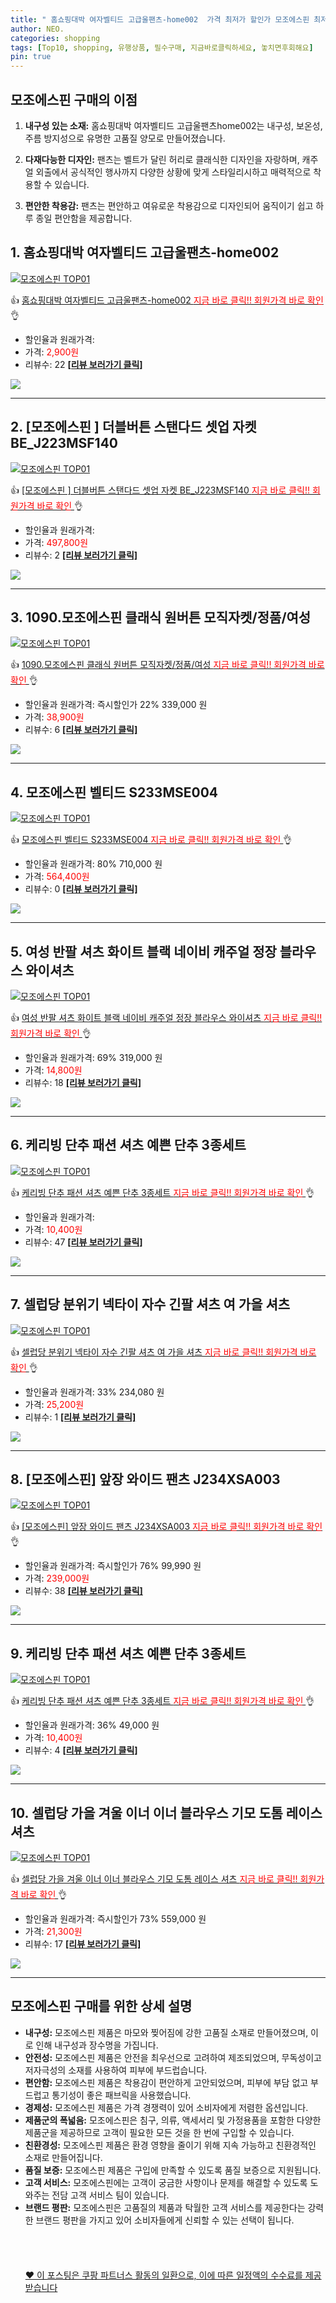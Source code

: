 ```yaml
---
title: " 홈쇼핑대박 여자벨티드 고급울팬츠-home002  가격 최저가 할인가 모조에스핀 최저가 추천 제품 비교"
author: NEO.
categories: shopping
tags: [Top10, shopping, 유행상품, 필수구매, 지금바로클릭하세요, 놓치면후회해요]
pin: true
---
```

## 모조에스핀 구매의 이점
1. **내구성 있는 소재:** 홈쇼핑대박 여자벨티드 고급울팬츠home002는 내구성, 보온성, 주름 방지성으로 유명한 고품질 양모로 만들어졌습니다.

2. **다재다능한 디자인:** 팬츠는 벨트가 달린 허리로 클래식한 디자인을 자랑하며, 캐주얼 외출에서 공식적인 행사까지 다양한 상황에 맞게 스타일리시하고 매력적으로 착용할 수 있습니다.

3. **편안한 착용감:** 팬츠는 편안하고 여유로운 착용감으로 디자인되어 움직이기 쉽고 하루 종일 편안함을 제공합니다.

   

## 1.  홈쇼핑대박 여자벨티드 고급울팬츠-home002 

[![모조에스핀 TOP01](https://thumbnail7.coupangcdn.com/thumbnails/remote/490x490ex/image/vendor_inventory/e9ef/44934e98fb3d39f3b73aceaeece63be67452343751985bfc459b5d6372c7.jpg)](https://link.coupang.com/re/AFFSDP?lptag=AF3617701&subid=GithubCoopas&pageKey=7834957968&traceid=V0-153&itemId=21315353732&vendorItemId=88374833816)


👍 [ 홈쇼핑대박 여자벨티드 고급울팬츠-home002  <font color=red> 지금 바로 클릭!! 회원가격 바로 확인 </font> ](https://link.coupang.com/re/AFFSDP?lptag=AF3617701&subid=GithubCoopas&pageKey=7834957968&traceid=V0-153&itemId=21315353732&vendorItemId=88374833816) 👌 


- 할인율과 원래가격: 
- 가격: <span style='color:red'>2,900원</span>
- 리뷰수: 22  [**[리뷰 보러가기 클릭]**](https://link.coupang.com/re/AFFSDP?lptag=AF3617701&subid=GithubCoopas&pageKey=7834957968&traceid=V0-153&itemId=21315353732&vendorItemId=88374833816)

[![](/discount_price.png)](https://link.coupang.com/re/AFFSDP?lptag=AF3617701&subid=GithubCoopas&pageKey=7834957968&traceid=V0-153&itemId=21315353732&vendorItemId=88374833816)

---


   

## 2.  [모조에스핀 ] 더블버튼 스탠다드 셋업 자켓 BE_J223MSF140 

[![모조에스핀 TOP01](https://thumbnail6.coupangcdn.com/thumbnails/remote/490x490ex/image/vendor_inventory/2c7a/bc07edc70593b0e2a24f995075fc0282a5d14afb56be10f70be98f7e0385.jpg)](https://link.coupang.com/re/AFFSDP?lptag=AF3617701&subid=GithubCoopas&pageKey=7865343182&traceid=V0-153&itemId=21472926214&vendorItemId=88527214675)


👍 [ [모조에스핀 ] 더블버튼 스탠다드 셋업 자켓 BE_J223MSF140  <font color=red> 지금 바로 클릭!! 회원가격 바로 확인 </font> ](https://link.coupang.com/re/AFFSDP?lptag=AF3617701&subid=GithubCoopas&pageKey=7865343182&traceid=V0-153&itemId=21472926214&vendorItemId=88527214675) 👌 


- 할인율과 원래가격: 
- 가격: <span style='color:red'>497,800원</span>
- 리뷰수: 2  [**[리뷰 보러가기 클릭]**](https://link.coupang.com/re/AFFSDP?lptag=AF3617701&subid=GithubCoopas&pageKey=7865343182&traceid=V0-153&itemId=21472926214&vendorItemId=88527214675)

[![](/discount_price.png)](https://link.coupang.com/re/AFFSDP?lptag=AF3617701&subid=GithubCoopas&pageKey=7865343182&traceid=V0-153&itemId=21472926214&vendorItemId=88527214675)

---


   

## 3.  1090.모조에스핀 클래식 원버튼 모직자켓/정품/여성 

[![모조에스핀 TOP01](https://thumbnail10.coupangcdn.com/thumbnails/remote/490x490ex/image/vendor_inventory/62a6/cc882e73125214fddcf9e41670c3fac0e68bb69bcfa2581d5fb73bf3a125.jpg)](https://link.coupang.com/re/AFFSDP?lptag=AF3617701&subid=GithubCoopas&pageKey=7871929767&traceid=V0-153&itemId=21506874811&vendorItemId=88560410613)


👍 [ 1090.모조에스핀 클래식 원버튼 모직자켓/정품/여성  <font color=red> 지금 바로 클릭!! 회원가격 바로 확인 </font> ](https://link.coupang.com/re/AFFSDP?lptag=AF3617701&subid=GithubCoopas&pageKey=7871929767&traceid=V0-153&itemId=21506874811&vendorItemId=88560410613) 👌 


- 할인율과 원래가격: 즉시할인가 22%  339,000   원
- 가격: <span style='color:red'>38,900원</span>
- 리뷰수: 6  [**[리뷰 보러가기 클릭]**](https://link.coupang.com/re/AFFSDP?lptag=AF3617701&subid=GithubCoopas&pageKey=7871929767&traceid=V0-153&itemId=21506874811&vendorItemId=88560410613)

[![](/discount_price.png)](https://link.coupang.com/re/AFFSDP?lptag=AF3617701&subid=GithubCoopas&pageKey=7871929767&traceid=V0-153&itemId=21506874811&vendorItemId=88560410613)

---


   

## 4.  모조에스핀 벨티드 S233MSE004 

[![모조에스핀 TOP01](https://thumbnail8.coupangcdn.com/thumbnails/remote/490x490ex/image/vendor_inventory/ddea/5cfe85a983d91f2e11ff8c35a509c89527ab09a373c76978b98d50a4c291.jpg)](https://link.coupang.com/re/AFFSDP?lptag=AF3617701&subid=GithubCoopas&pageKey=7836571135&traceid=V0-153&itemId=21322818809&vendorItemId=88382121806)


👍 [ 모조에스핀 벨티드 S233MSE004  <font color=red> 지금 바로 클릭!! 회원가격 바로 확인 </font> ](https://link.coupang.com/re/AFFSDP?lptag=AF3617701&subid=GithubCoopas&pageKey=7836571135&traceid=V0-153&itemId=21322818809&vendorItemId=88382121806) 👌 


- 할인율과 원래가격: 80%  710,000   원
- 가격: <span style='color:red'>564,400원</span>
- 리뷰수: 0  [**[리뷰 보러가기 클릭]**](https://link.coupang.com/re/AFFSDP?lptag=AF3617701&subid=GithubCoopas&pageKey=7836571135&traceid=V0-153&itemId=21322818809&vendorItemId=88382121806)

[![](/discount_price.png)](https://link.coupang.com/re/AFFSDP?lptag=AF3617701&subid=GithubCoopas&pageKey=7836571135&traceid=V0-153&itemId=21322818809&vendorItemId=88382121806)

---


   

## 5.  여성 반팔 셔츠 화이트 블랙 네이비 캐주얼 정장 블라우스 와이셔츠 

[![모조에스핀 TOP01](https://thumbnail10.coupangcdn.com/thumbnails/remote/490x490ex/image/vendor_inventory/4ea3/d524535163424e66f620e3c57b5d2d05345127abeb891040658da8142a92.jpg)](https://link.coupang.com/re/AFFSDP?lptag=AF3617701&subid=GithubCoopas&pageKey=7191608155&traceid=V0-153&itemId=18159154481&vendorItemId=85309046425)


👍 [ 여성 반팔 셔츠 화이트 블랙 네이비 캐주얼 정장 블라우스 와이셔츠  <font color=red> 지금 바로 클릭!! 회원가격 바로 확인 </font> ](https://link.coupang.com/re/AFFSDP?lptag=AF3617701&subid=GithubCoopas&pageKey=7191608155&traceid=V0-153&itemId=18159154481&vendorItemId=85309046425) 👌 


- 할인율과 원래가격: 69%  319,000   원
- 가격: <span style='color:red'>14,800원</span>
- 리뷰수: 18  [**[리뷰 보러가기 클릭]**](https://link.coupang.com/re/AFFSDP?lptag=AF3617701&subid=GithubCoopas&pageKey=7191608155&traceid=V0-153&itemId=18159154481&vendorItemId=85309046425)

[![](/discount_price.png)](https://link.coupang.com/re/AFFSDP?lptag=AF3617701&subid=GithubCoopas&pageKey=7191608155&traceid=V0-153&itemId=18159154481&vendorItemId=85309046425)

---


   

## 6.  케리빙 단추 패션 셔츠 예쁜 단추 3종세트 

[![모조에스핀 TOP01](https://thumbnail9.coupangcdn.com/thumbnails/remote/490x490ex/image/vendor_inventory/a661/a86691de79d2f6b4fb9c73e6d8e3f28f5833f41190e0a2e75e9a8c6983d1.jpg)](https://link.coupang.com/re/AFFSDP?lptag=AF3617701&subid=GithubCoopas&pageKey=7854326179&traceid=V0-153&itemId=21416736219&vendorItemId=88472993001)


👍 [ 케리빙 단추 패션 셔츠 예쁜 단추 3종세트  <font color=red> 지금 바로 클릭!! 회원가격 바로 확인 </font> ](https://link.coupang.com/re/AFFSDP?lptag=AF3617701&subid=GithubCoopas&pageKey=7854326179&traceid=V0-153&itemId=21416736219&vendorItemId=88472993001) 👌 


- 할인율과 원래가격: 
- 가격: <span style='color:red'>10,400원</span>
- 리뷰수: 47  [**[리뷰 보러가기 클릭]**](https://link.coupang.com/re/AFFSDP?lptag=AF3617701&subid=GithubCoopas&pageKey=7854326179&traceid=V0-153&itemId=21416736219&vendorItemId=88472993001)

[![](/discount_price.png)](https://link.coupang.com/re/AFFSDP?lptag=AF3617701&subid=GithubCoopas&pageKey=7854326179&traceid=V0-153&itemId=21416736219&vendorItemId=88472993001)

---


   

## 7.  셀럽당 분위기 넥타이 자수 긴팔 셔츠 여 가을 셔츠 

[![모조에스핀 TOP01](https://thumbnail9.coupangcdn.com/thumbnails/remote/490x490ex/image/vendor_inventory/f3ad/ede2a44243286e4fd3ff1ca24aeb586a360c7ac3b3a307a035fb0e76dcb1.png)](https://link.coupang.com/re/AFFSDP?lptag=AF3617701&subid=GithubCoopas&pageKey=7000771668&traceid=V0-153&itemId=17167577406&vendorItemId=88420081644)


👍 [ 셀럽당 분위기 넥타이 자수 긴팔 셔츠 여 가을 셔츠  <font color=red> 지금 바로 클릭!! 회원가격 바로 확인 </font> ](https://link.coupang.com/re/AFFSDP?lptag=AF3617701&subid=GithubCoopas&pageKey=7000771668&traceid=V0-153&itemId=17167577406&vendorItemId=88420081644) 👌 


- 할인율과 원래가격: 33%  234,080   원
- 가격: <span style='color:red'>25,200원</span>
- 리뷰수: 1  [**[리뷰 보러가기 클릭]**](https://link.coupang.com/re/AFFSDP?lptag=AF3617701&subid=GithubCoopas&pageKey=7000771668&traceid=V0-153&itemId=17167577406&vendorItemId=88420081644)

[![](/discount_price.png)](https://link.coupang.com/re/AFFSDP?lptag=AF3617701&subid=GithubCoopas&pageKey=7000771668&traceid=V0-153&itemId=17167577406&vendorItemId=88420081644)

---


   

## 8.  [모조에스핀] 앞장 와이드 팬츠 J234XSA003 

[![모조에스핀 TOP01](https://thumbnail10.coupangcdn.com/thumbnails/remote/490x490ex/image/vendor_inventory/d1b6/b0b05cc32e7524ccccf5eaee54c00d06c9f5d2de82ad57483889fa2baa2a.jpg)](https://link.coupang.com/re/AFFSDP?lptag=AF3617701&subid=GithubCoopas&pageKey=7665130586&traceid=V0-153&itemId=20431558989&vendorItemId=87662453587)


👍 [ [모조에스핀] 앞장 와이드 팬츠 J234XSA003  <font color=red> 지금 바로 클릭!! 회원가격 바로 확인 </font> ](https://link.coupang.com/re/AFFSDP?lptag=AF3617701&subid=GithubCoopas&pageKey=7665130586&traceid=V0-153&itemId=20431558989&vendorItemId=87662453587) 👌 


- 할인율과 원래가격: 즉시할인가 76%  99,990   원
- 가격: <span style='color:red'>239,000원</span>
- 리뷰수: 38  [**[리뷰 보러가기 클릭]**](https://link.coupang.com/re/AFFSDP?lptag=AF3617701&subid=GithubCoopas&pageKey=7665130586&traceid=V0-153&itemId=20431558989&vendorItemId=87662453587)

[![](/discount_price.png)](https://link.coupang.com/re/AFFSDP?lptag=AF3617701&subid=GithubCoopas&pageKey=7665130586&traceid=V0-153&itemId=20431558989&vendorItemId=87662453587)

---


   

## 9.  케리빙 단추 패션 셔츠 예쁜 단추 3종세트 

[![모조에스핀 TOP01](https://thumbnail10.coupangcdn.com/thumbnails/remote/490x490ex/image/vendor_inventory/eb1d/c7ca256a605f443ff346512f6a2dfe2f3239aad236ebbe073f0205299bcd.jpg)](https://link.coupang.com/re/AFFSDP?lptag=AF3617701&subid=GithubCoopas&pageKey=7854326179&traceid=V0-153&itemId=21416736222&vendorItemId=88472993031)


👍 [ 케리빙 단추 패션 셔츠 예쁜 단추 3종세트  <font color=red> 지금 바로 클릭!! 회원가격 바로 확인 </font> ](https://link.coupang.com/re/AFFSDP?lptag=AF3617701&subid=GithubCoopas&pageKey=7854326179&traceid=V0-153&itemId=21416736222&vendorItemId=88472993031) 👌 


- 할인율과 원래가격: 36%  49,000   원
- 가격: <span style='color:red'>10,400원</span>
- 리뷰수: 4  [**[리뷰 보러가기 클릭]**](https://link.coupang.com/re/AFFSDP?lptag=AF3617701&subid=GithubCoopas&pageKey=7854326179&traceid=V0-153&itemId=21416736222&vendorItemId=88472993031)

[![](/discount_price.png)](https://link.coupang.com/re/AFFSDP?lptag=AF3617701&subid=GithubCoopas&pageKey=7854326179&traceid=V0-153&itemId=21416736222&vendorItemId=88472993031)

---


   

## 10.  셀럽당 가을 겨울 이너 이너 블라우스 기모 도톰 레이스 셔츠 

[![모조에스핀 TOP01](https://thumbnail10.coupangcdn.com/thumbnails/remote/490x490ex/image/vendor_inventory/5422/83bcc0d9c099af2b5007a453394947918bfb8b625bde799132f8fbd07e51.png)](https://link.coupang.com/re/AFFSDP?lptag=AF3617701&subid=GithubCoopas&pageKey=7000472428&traceid=V0-153&itemId=17165810541&vendorItemId=88399445293)


👍 [ 셀럽당 가을 겨울 이너 이너 블라우스 기모 도톰 레이스 셔츠  <font color=red> 지금 바로 클릭!! 회원가격 바로 확인 </font> ](https://link.coupang.com/re/AFFSDP?lptag=AF3617701&subid=GithubCoopas&pageKey=7000472428&traceid=V0-153&itemId=17165810541&vendorItemId=88399445293) 👌 


- 할인율과 원래가격: 즉시할인가 73%  559,000   원
- 가격: <span style='color:red'>21,300원</span>
- 리뷰수: 17  [**[리뷰 보러가기 클릭]**](https://link.coupang.com/re/AFFSDP?lptag=AF3617701&subid=GithubCoopas&pageKey=7000472428&traceid=V0-153&itemId=17165810541&vendorItemId=88399445293)

[![](/discount_price.png)](https://link.coupang.com/re/AFFSDP?lptag=AF3617701&subid=GithubCoopas&pageKey=7000472428&traceid=V0-153&itemId=17165810541&vendorItemId=88399445293)

---
## 모조에스핀 구매를 위한 상세 설명
* **내구성:** 모조에스핀 제품은 마모와 찢어짐에 강한 고품질 소재로 만들어졌으며, 이로 인해 내구성과 장수명을 가집니다.
* **안전성:** 모조에스핀 제품은 안전을 최우선으로 고려하여 제조되었으며, 무독성이고 저자극성의 소재를 사용하여 피부에 부드럽습니다.
* **편안함:** 모조에스핀 제품은 착용감이 편안하게 고안되었으며, 피부에 부담 없고 부드럽고 통기성이 좋은 패브릭을 사용했습니다.
* **경제성:** 모조에스핀 제품은 가격 경쟁력이 있어 소비자에게 저렴한 옵션입니다.
* **제품군의 폭넓음:** 모조에스핀은 침구, 의류, 액세서리 및 가정용품을 포함한 다양한 제품군을 제공하므로 고객이 필요한 모든 것을 한 번에 구입할 수 있습니다.
* **친환경성:** 모조에스핀 제품은 환경 영향을 줄이기 위해 지속 가능하고 친환경적인 소재로 만들어집니다.
* **품질 보증:** 모조에스핀 제품은 구입에 만족할 수 있도록 품질 보증으로 지원됩니다.
* **고객 서비스:** 모조에스핀에는 고객이 궁금한 사항이나 문제를 해결할 수 있도록 도와주는 전담 고객 서비스 팀이 있습니다.
* **브랜드 평판:** 모조에스핀은 고품질의 제품과 탁월한 고객 서비스를 제공한다는 강력한 브랜드 평판을 가지고 있어 소비자들에게 신뢰할 수 있는 선택이 됩니다.<br><br><br><br><br> [ ❤  이 포스팅은 쿠팡 파트너스 활동의 일환으로, 이에 따른 일정액의 수수료를 제공받습니다](https://link.coupang.com/a/bcEFyh)